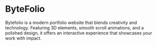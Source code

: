 # ByteFolio
Bytefolio is a modern portfolio website that blends creativity and technology. Featuring 3D elements, smooth scroll animations, and a polished design, it offers an interactive experience that showcases your work with impact.
